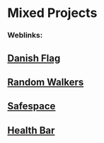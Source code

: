 <H1> Mixed Projects </H1>


<h3>Weblinks:</h3>

[Danish Flag](https://duendue.github.io/Mixed/Freestyle/Danish%20Flag/)
---------------------------------------------------------------------------
[Random Walkers](https://duendue.github.io/Mixed/Freestyle/RandomWalkers2/)
---------------------------------------------------------------------------
[Safespace](https://duendue.github.io/Mixed/Freestyle/Safespace/)
---------------------------------------------------------------------------
[Health Bar](https://duendue.github.io/Mixed/Freestyle/HealthBar/)
---------------------------------------------------------------------------
